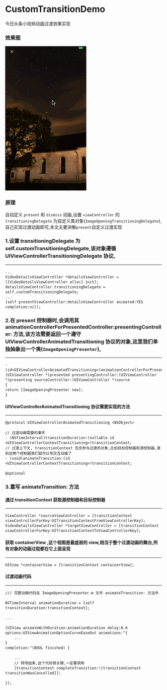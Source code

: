 # CustomTransitionDemo
今日头条小视频动画过渡效果实现

### 效果图
![image](./demo.gif)<br />

### 原理
自动定义 `present` 和 `dismiss` 动画,设置 `viewController` 的 `transitioningDelegate` 为自定义类对象(`ImageOpeningTransitioningDelegate`),自己实现过渡动画即可,本文主要讲解`present`自定义过渡实现

### 1.设置 transitioningDelegate 为 self.customTransitioningDelegate,该对象遵循 UIViewControllerTransitioningDelegate 协议,
-------
    ...
    VideoDetailsViewController *detailsViewController = [[VideoDetailsViewController alloc] init];
    detailsViewController.transitioningDelegate = self.customTransitioningDelegate;
    ...
    [self presentViewController:detailsViewController animated:YES completion:nil];

    
### 2.在 present 控制器时,会调用其animationControllerForPresentedController:presentingController: 方法,该方法需要返回一个遵守 UIViewControllerAnimatedTransitioning 协议的对象,这里我们单独抽象出一个类(`ImageOpeningPresenter`),
------
    -(id<UIViewControllerAnimatedTransitioning>)animationControllerForPresentedController:(UIViewController *)presented presentingController:(UIViewController *)presenting sourceController:(UIViewController *)source
    {
    return [ImageOpeningPresenter new];
    }

#### UIViewControllerAnimatedTransitioning 协议需要实现的方法
------
    @protocol UIViewControllerAnimatedTransitioning <NSObject>

    // 过渡动画需要的事件
    - (NSTimeInterval)transitionDuration:(nullable id <UIViewControllerContextTransitioning>)transitionContext;
    // 过渡上下文, transitionContext 包含参与过渡的对象,比如目标控制器和源控制器,拿到这两个控制器我们就可以写交互动画了
    - (void)animateTransition:(id <UIViewControllerContextTransitioning>)transitionContext;

    @optional
    
### 3.重写 animateTransition: 方法
#### 通过 transitionContext 获取源控制器和目标控制器
----
    ViewController *sourceViewController = [transitionContext viewControllerForKey:UITransitionContextFromViewControllerKey];
    VideoDetailsViewController *targetViewController = [transitionContext viewControllerForKey:UITransitionContextToViewControllerKey];
#### 获取 containerView ,这个视图是最底层的 view,相当于整个过渡动画的舞台,所有对象的动画过程都在它上面呈现
------
    UIView *containerView = [transitionContext containerView];
#### 过渡动画代码
------
    /// 完整动画代码在 ImageOpeningPresenter.m 文件 animateTransition: 方法中
    
    NSTimeInterval animationDuration = [self transitionDuration:transitionContext];
    
    ...
    
    [UIView animateWithDuration:animationDuration delay:0.0 options:UIViewAnimationOptionCurveEaseOut animations:^{
        ...
    }
    completion:^(BOOL finished) {
    
        ...
        // 转场结束,这个代码很关键,一定要调用
        [transitionContext completeTransition:![transitionContext transitionWasCancelled]];
        
    }];

